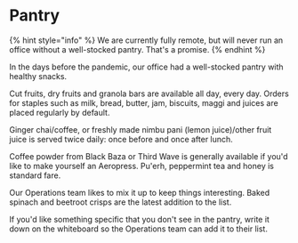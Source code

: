 # Pantry

{% hint style="info" %}
We are currently fully remote, but will never run an office without a well-stocked pantry. That's a promise.
{% endhint %}

In the days before the pandemic, our office had a well-stocked pantry with healthy snacks. 

Cut fruits, dry fruits and granola bars are available all day, every day. Orders for staples such as milk, bread, butter, jam, biscuits, maggi and juices are placed regularly by default.

Ginger chai/coffee, or freshly made nimbu pani \(lemon juice\)/other fruit juice is served twice daily: once before and once after lunch. 

Coffee powder from Black Baza or Third Wave is generally available if you'd like to make yourself an Aeropress. Pu'erh, peppermint tea and honey is standard fare.

Our Operations team likes to mix it up to keep things interesting. Baked spinach and beetroot crisps are the latest addition to the list.

If you'd like something specific that you don't see in the pantry, write it down on the whiteboard so the Operations team can add it to their list.



